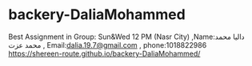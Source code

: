# backery-DaliaMohammed
Best Assignment in Group: Sun&amp;Wed 12 PM (Nasr City) ,Name:داليا محمد محمد عزت  , Email:dalia.19.7@gmail.com , phone:1018822986
https://shereen-route.github.io/backery-DaliaMohammed/

